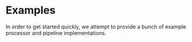 # Examples

In order to get started quickly, we attempt to provide a bunch of example processor and pipeline implementations.

